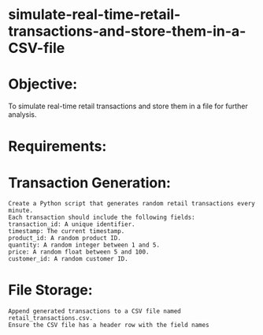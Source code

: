 # simulate-real-time-retail-transactions-and-store-them-in-a-CSV-file
# Objective:
  To simulate real-time retail transactions and store them in a file for further analysis.

# Requirements:
# Transaction Generation:
    Create a Python script that generates random retail transactions every minute.
    Each transaction should include the following fields:
    transaction_id: A unique identifier.
    timestamp: The current timestamp.
    product_id: A random product ID.
    quantity: A random integer between 1 and 5.
    price: A random float between 5 and 100.
    customer_id: A random customer ID.
# File Storage:
    Append generated transactions to a CSV file named retail_transactions.csv.
    Ensure the CSV file has a header row with the field names
